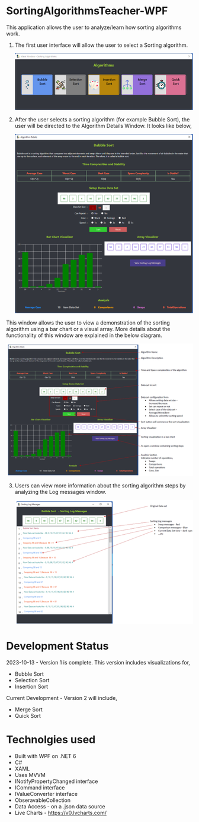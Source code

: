 # SortingAlgorithmsTeacher-WPF
This application allows the user to analyze/learn how sorting algorithms work.

1. The first user interface will allow the user to select a Sorting algorithm.

   ![Main](https://github.com/buddhika85/SortingAlgorithmsTeacher-WPF/blob/main/planning/UIs/1%20Main%20view.png?raw=true)

2. After the user selects a sorting algorithm (for example Bubble Sort), the user will be directed to the Algorithm Details Window. It looks like below,

   ![Algorithm Details View](https://github.com/buddhika85/SortingAlgorithmsTeacher-WPF/blob/main/planning/UIs/2%20Algorithm%20Details%20View.png?raw=true)

This window allows the user to view a demonstration of the sorting algorithm using a bar chart or a visual array. More details about the functionality of this window are explained in the below diagram.

   ![Algorithm Details View](https://github.com/buddhika85/SortingAlgorithmsTeacher-WPF/blob/main/planning/UIs/2.1%20Algorithm%20Details%20View-Annotated.png?raw=true)

3. Users can view more information about the sorting algorithm steps by analyzing the Log messages window.

   ![Log Messages View](https://github.com/buddhika85/SortingAlgorithmsTeacher-WPF/blob/main/planning/UIs/3.2LogMessages-Annoated.png?raw=true)
   
# Development Status

2023-10-13 - Version 1 is complete. This version includes visualizations for,
* Bubble Sort
* Selection Sort
* Insertion Sort

Current Development - Version 2 will include,

* Merge Sort 
* Quick Sort

# Technolgies used 

* Built with WPF on .NET 6
* C#
* XAML
* Uses MVVM
* INotifyPropertyChanged interface
* ICommand interface
* IValueConverter interface
* ObseravableCollection<T> 
* Data Access - on a .json data source
* Live Charts - https://v0.lvcharts.com/
